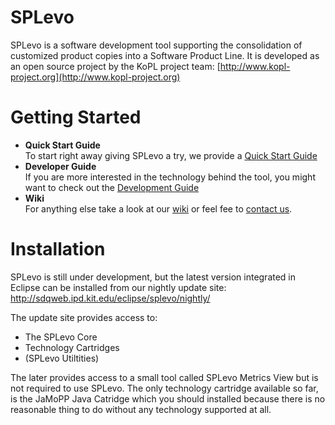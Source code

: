 SPLevo
======

SPLevo is a software development tool supporting the consolidation of customized product copies into a Software Product Line.
It is developed as an open source project by the KoPL project team: [http://www.kopl-project.org](http://www.kopl-project.org)

Getting Started
===

* **Quick Start Guide**<br>To start right away giving SPLevo a try, we provide a [Quick Start Guide](https://github.com/kopl/SPLevo/wiki/Quick%20Start%20Guide)
* **Developer Guide**<br>If you are more interested in the technology behind the tool, you might want to check out the [Development Guide](https://github.com/kopl/SPLevo/wiki/Development%20Guide) 
* **Wiki**<br>For anything else take a look at our [wiki](https://github.com/kopl/SPLevo/wiki) or feel fee to [contact us](http://www.kopl-project.org/).

Installation
====

SPLevo is still under development, but the latest version integrated in Eclipse can be installed from our nightly update site:<br>
http://sdqweb.ipd.kit.edu/eclipse/splevo/nightly/

The update site provides access to:

* The SPLevo Core
* Technology Cartridges
* (SPLevo Utiltities)

The later provides access to a small tool called SPLevo Metrics View but is not required to use SPLevo.
The only technology cartridge available so far, is the JaMoPP Java Catridge which you should installed because there is no reasonable thing to do without any technology supported at all.
